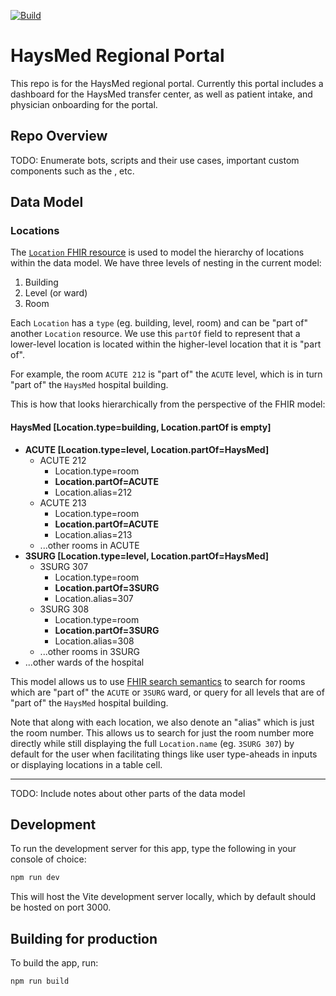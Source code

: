 [![Build](https://github.com/HaysMed/haysmed-regional-portal/actions/workflows/build.yml/badge.svg?branch=main)](https://github.com/HaysMed/haysmed-regional-portal/actions/workflows/build.yml)

# HaysMed Regional Portal

This repo is for the HaysMed regional portal. Currently this portal includes a dashboard for the HaysMed transfer center, as well as patient intake, and physician onboarding for the portal.

## Repo Overview

TODO: Enumerate bots, scripts and their use cases, important custom components such as the , etc.

## Data Model

### Locations

The [`Location` FHIR resource](https://hl7.org/fhir/r4/location.html) is used to model the hierarchy of locations within the data model. We have three levels of nesting in the current model:

1. Building
2. Level (or ward)
3. Room

Each `Location` has a `type` (eg. building, level, room) and can be "part of" another `Location` resource. We use this `partOf` field to represent that a lower-level location is located within the higher-level location that it is "part of".

For example, the room `ACUTE 212` is "part of" the `ACUTE` level, which is in turn "part of" the `HaysMed` hospital building.

This is how that looks hierarchically from the perspective of the FHIR model:

#### HaysMed [Location.type=building, Location.partOf is empty]

- **ACUTE [Location.type=level, Location.partOf=HaysMed]**
  - ACUTE 212
    - Location.type=room
    - **Location.partOf=ACUTE**
    - Location.alias=212
  - ACUTE 213
    - Location.type=room
    - **Location.partOf=ACUTE**
    - Location.alias=213
  - ...other rooms in ACUTE
- **3SURG [Location.type=level, Location.partOf=HaysMed]**
  - 3SURG 307
    - Location.type=room
    - **Location.partOf=3SURG**
    - Location.alias=307
  - 3SURG 308
    - Location.type=room
    - **Location.partOf=3SURG**
    - Location.alias=308
  - ...other rooms in 3SURG
- ...other wards of the hospital

This model allows us to use [FHIR search semantics](https://www.hl7.org/fhir/search.html) to search for rooms which are "part of" the `ACUTE` or `3SURG` ward, or query for all levels that are of "part of" the `HaysMed` hospital building.

Note that along with each location, we also denote an "alias" which is just the room number. This allows us to search for just the room number more directly while still displaying the full `Location.name` (eg. `3SURG 307`) by default for the user when facilitating things like user type-aheads in inputs or displaying locations in a table cell.

---

TODO: Include notes about other parts of the data model

## Development

To run the development server for this app, type the following in your console of choice:

```bash
npm run dev
```

This will host the Vite development server locally, which by default should be hosted on port 3000.

## Building for production

To build the app, run:

```bash
npm run build
```
